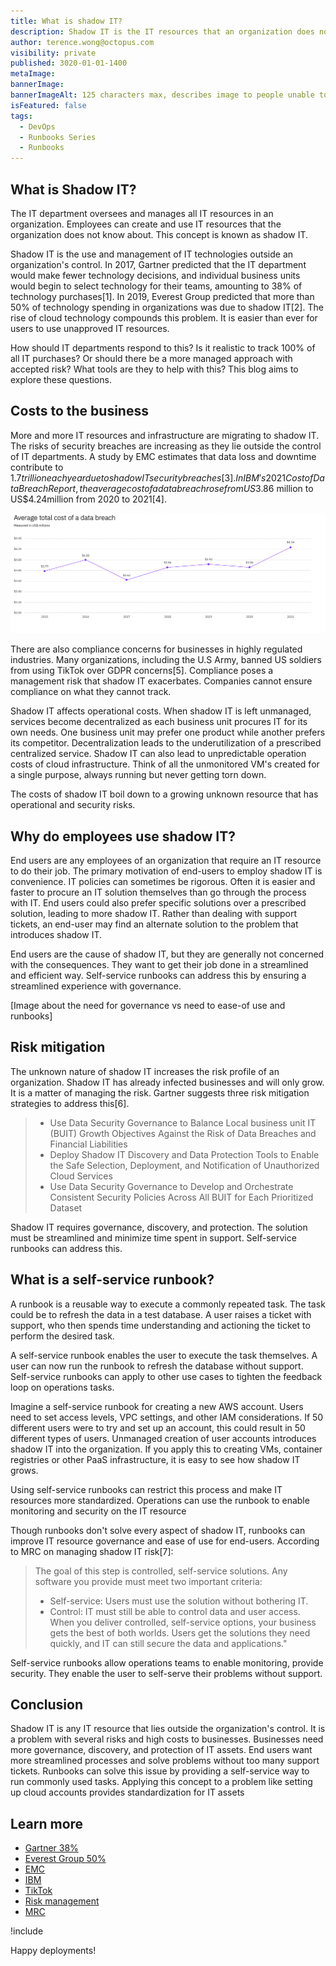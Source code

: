```yaml
---
title: What is shadow IT?
description: Shadow IT is the IT resources that an organization does not have visibility on. Find out how this affects your business!
author: terence.wong@octopus.com
visibility: private
published: 3020-01-01-1400
metaImage: 
bannerImage: 
bannerImageAlt: 125 characters max, describes image to people unable to see it.
isFeatured: false
tags: 
  - DevOps
  - Runbooks Series
  - Runbooks
---
```


<!-- see https://github.com/OctopusDeploy/blog/blob/master/tags.txt for a comprehensive list of tags -->


## What is Shadow IT?

The IT department oversees and manages all IT resources in an organization. Employees can create and use IT resources that the organization does not know about. This concept is known as shadow IT. 

Shadow IT is the use and management of IT technologies outside an organization's control. In 2017, Gartner predicted that the IT department would make fewer technology decisions, and individual business units would begin to select technology for their teams, amounting to 38% of technology purchases[1]. In 2019, Everest Group predicted that more than 50% of technology spending in organizations was due to shadow IT[2]. The rise of cloud technology compounds this problem. It is easier than ever for users to use unapproved IT resources.

How should IT departments respond to this? Is it realistic to track 100% of all IT purchases? Or should there be a more managed approach with accepted risk? What tools are they to help with this? This blog aims to explore these questions.

## Costs to the business

More and more IT resources and infrastructure are migrating to shadow IT. The risks of security breaches are increasing as they lie outside the control of IT departments. A study by EMC estimates that data loss and downtime contribute to $1.7 trillion each year due to shadow IT security breaches[3]. In IBM's 2021 Cost of Data Breach Report, the average cost of a data breach rose from US$3.86 million to US$4.24million from 2020 to 2021[4].

![Average total cost of a data breach - IBM Cost of a Data Breach Report 2021](ibm.png "width=500")

There are also compliance concerns for businesses in highly regulated industries. Many organizations, including the U.S Army, banned US soldiers from using TikTok over GDPR concerns[5]. Compliance poses a management risk that shadow IT exacerbates. Companies cannot ensure compliance on what they cannot track.

Shadow IT affects operational costs. When shadow IT is left unmanaged, services become decentralized as each business unit procures IT for its own needs. One business unit may prefer one product while another prefers its competitor. Decentralization leads to the underutilization of a prescribed centralized service. Shadow IT can also lead to unpredictable operation costs of cloud infrastructure. Think of all the unmonitored VM's created for a single purpose, always running but never getting torn down. 

The costs of shadow IT boil down to a growing unknown resource that has operational and security risks.

## Why do employees use shadow IT?

End users are any employees of an organization that require an IT resource to do their job. The primary motivation of end-users to employ shadow IT is convenience. IT policies can sometimes be rigorous. Often it is easier and faster to procure an IT solution themselves than go through the process with IT. End users could also prefer specific solutions over a prescribed solution, leading to more shadow IT. Rather than dealing with support tickets, an end-user may find an alternate solution to the problem that introduces shadow IT. 

End users are the cause of shadow IT, but they are generally not concerned with the consequences. They want to get their job done in a streamlined and efficient way. Self-service runbooks can address this by ensuring a streamlined experience with governance.

[Image about the need for governance vs need to ease-of use and runbooks]


## Risk mitigation

The unknown nature of shadow IT increases the risk profile of an organization. Shadow IT has already infected businesses and will only grow. It is a matter of managing the risk. Gartner suggests three risk mitigation strategies to address this[6].

> - Use Data Security Governance to Balance Local business unit IT (BUIT) Growth Objectives Against the Risk of Data Breaches and Financial Liabilities
> - Deploy Shadow IT Discovery and Data Protection Tools to Enable the Safe Selection, Deployment, and Notification of Unauthorized Cloud Services
> - Use Data Security Governance to Develop and Orchestrate Consistent Security Policies Across All BUIT for Each Prioritized Dataset

Shadow IT requires governance, discovery, and protection. The solution must be streamlined and minimize time spent in support. Self-service runbooks can address this.

## What is a self-service runbook?

A runbook is a reusable way to execute a commonly repeated task. The task could be to refresh the data in a test database. A user raises a ticket with support, who then spends time understanding and actioning the ticket to perform the desired task. 

A self-service runbook enables the user to execute the task themselves. A user can now run the runbook to refresh the database without support. Self-service runbooks can apply to other use cases to tighten the feedback loop on operations tasks.

Imagine a self-service runbook for creating a new AWS account. Users need to set access levels, VPC settings, and other IAM considerations. If 50 different users were to try and set up an account, this could result in 50 different types of users. Unmanaged creation of user accounts introduces shadow IT into the organization. If you apply this to creating VMs, container registries or other PaaS infrastructure, it is easy to see how shadow IT grows.

Using self-service runbooks can restrict this process and make IT resources more standardized. Operations can use the runbook to enable monitoring and security on the IT resource

Though runbooks don't solve every aspect of shadow IT, runbooks can improve IT resource governance and ease of use for end-users. According to MRC on managing shadow IT risk[7]:

> The goal of this step is controlled, self-service solutions. Any software you provide must meet two important criteria:
> - Self-service: Users must use the solution without bothering IT.
> - Control: IT must still be able to control data and user access.
> When you deliver controlled, self-service options, your business gets the best of both worlds. Users get the solutions they need quickly, and IT can still secure the data and applications."


Self-service runbooks allow operations teams to enable monitoring, provide security. They enable the user to self-serve their problems without support.

## Conclusion

Shadow IT is any IT resource that lies outside the organization's control. It is a problem with several risks and high costs to businesses. Businesses need more governance, discovery, and protection of IT assets. End users want more streamlined processes and solve problems without too many support tickets. Runbooks can solve this issue by providing a self-service way to run commonly used tasks. Applying this concept to a problem like setting up cloud accounts provides standardization for IT assets

## Learn more

- [Gartner 38%](https://www.gartner.com/smarterwithgartner/make-the-best-of-shadow-it)
- [Everest Group 50%](https://www.everestgrp.com/2019-04-why-shadow-it-is-the-next-looming-cybersecurity-threat-in-the-news-49881.html/)
- [EMC](https://corporate.delltechnologies.com/en-us/newsroom/announcements/2014/12/20141202-01.htm)
- [IBM](https://www.ibm.com/au-en/security/data-breach)
- [TikTok](https://www.forbes.com/sites/carlieporterfield/2020/01/02/us-army-bans-soldiers-from-using-tiktok/?sh=5bb4b66deb9b)
- [Risk management](https://www.gartner.com/smarterwithgartner/make-the-best-of-shadow-it)
- [MRC](https://www.mrc-productivity.com/blog/2016/07/6-ways-to-reduce-shadow-it-security-risks/)

!include <q2-2022-newsletter-cta>

Happy deployments! 